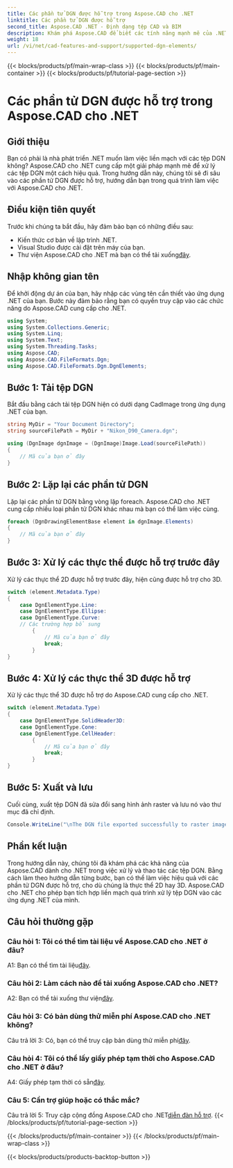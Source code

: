 ```yaml
---
title: Các phần tử DGN được hỗ trợ trong Aspose.CAD cho .NET
linktitle: Các phần tử DGN được hỗ trợ
second_title: Aspose.CAD .NET - Định dạng tệp CAD và BIM
description: Khám phá Aspose.CAD để biết các tính năng mạnh mẽ của .NET để xử lý tệp DGN. Làm theo hướng dẫn từng bước của chúng tôi để làm việc liền mạch với các phần tử 2D và 3D.
weight: 18
url: /vi/net/cad-features-and-support/supported-dgn-elements/
---
```


{{< blocks/products/pf/main-wrap-class >}}
{{< blocks/products/pf/main-container >}}
{{< blocks/products/pf/tutorial-page-section >}}

# Các phần tử DGN được hỗ trợ trong Aspose.CAD cho .NET

## Giới thiệu

Bạn có phải là nhà phát triển .NET muốn làm việc liền mạch với các tệp DGN không? Aspose.CAD cho .NET cung cấp một giải pháp mạnh mẽ để xử lý các tệp DGN một cách hiệu quả. Trong hướng dẫn này, chúng tôi sẽ đi sâu vào các phần tử DGN được hỗ trợ, hướng dẫn bạn trong quá trình làm việc với Aspose.CAD cho .NET.

## Điều kiện tiên quyết

Trước khi chúng ta bắt đầu, hãy đảm bảo bạn có những điều sau:

- Kiến thức cơ bản về lập trình .NET.
- Visual Studio được cài đặt trên máy của bạn.
-  Thư viện Aspose.CAD cho .NET mà bạn có thể tải xuống[đây](https://releases.aspose.com/cad/net/).

## Nhập không gian tên

Để khởi động dự án của bạn, hãy nhập các vùng tên cần thiết vào ứng dụng .NET của bạn. Bước này đảm bảo rằng bạn có quyền truy cập vào các chức năng do Aspose.CAD cung cấp cho .NET.

```csharp
using System;
using System.Collections.Generic;
using System.Linq;
using System.Text;
using System.Threading.Tasks;
using Aspose.CAD;
using Aspose.CAD.FileFormats.Dgn;
using Aspose.CAD.FileFormats.Dgn.DgnElements;
```

## Bước 1: Tải tệp DGN

Bắt đầu bằng cách tải tệp DGN hiện có dưới dạng CadImage trong ứng dụng .NET của bạn.

```csharp
string MyDir = "Your Document Directory";
string sourceFilePath = MyDir + "Nikon_D90_Camera.dgn";

using (DgnImage dgnImage = (DgnImage)Image.Load(sourceFilePath))
{
    // Mã của bạn ở đây
}
```

## Bước 2: Lặp lại các phần tử DGN

Lặp lại các phần tử DGN bằng vòng lặp foreach. Aspose.CAD cho .NET cung cấp nhiều loại phần tử DGN khác nhau mà bạn có thể làm việc cùng.

```csharp
foreach (DgnDrawingElementBase element in dgnImage.Elements)
{
    // Mã của bạn ở đây
}
```

## Bước 3: Xử lý các thực thể được hỗ trợ trước đây

Xử lý các thực thể 2D được hỗ trợ trước đây, hiện cũng được hỗ trợ cho 3D.

```csharp
switch (element.Metadata.Type)
{
    case DgnElementType.Line:
    case DgnElementType.Ellipse:
    case DgnElementType.Curve:
    // Các trường hợp bổ sung
        {
            // Mã của bạn ở đây
            break;
        }
}
```

## Bước 4: Xử lý các thực thể 3D được hỗ trợ

Xử lý các thực thể 3D được hỗ trợ do Aspose.CAD cung cấp cho .NET.

```csharp
switch (element.Metadata.Type)
{
    case DgnElementType.SolidHeader3D:
    case DgnElementType.Cone:
    case DgnElementType.CellHeader:
        {
            // Mã của bạn ở đây
            break;
        }
}
```

## Bước 5: Xuất và lưu

Cuối cùng, xuất tệp DGN đã sửa đổi sang hình ảnh raster và lưu nó vào thư mục đã chỉ định.

```csharp
Console.WriteLine("\nThe DGN file exported successfully to raster image.\nFile saved at " + MyDir);
```

## Phần kết luận

Trong hướng dẫn này, chúng tôi đã khám phá các khả năng của Aspose.CAD dành cho .NET trong việc xử lý và thao tác các tệp DGN. Bằng cách làm theo hướng dẫn từng bước, bạn có thể làm việc hiệu quả với các phần tử DGN được hỗ trợ, cho dù chúng là thực thể 2D hay 3D. Aspose.CAD cho .NET cho phép bạn tích hợp liền mạch quá trình xử lý tệp DGN vào các ứng dụng .NET của mình.

## Câu hỏi thường gặp

### Câu hỏi 1: Tôi có thể tìm tài liệu về Aspose.CAD cho .NET ở đâu?

 A1: Bạn có thể tìm tài liệu[đây](https://reference.aspose.com/cad/net/).

### Câu hỏi 2: Làm cách nào để tải xuống Aspose.CAD cho .NET?

 A2: Bạn có thể tải xuống thư viện[đây](https://releases.aspose.com/cad/net/).

### Câu hỏi 3: Có bản dùng thử miễn phí Aspose.CAD cho .NET không?

 Câu trả lời 3: Có, bạn có thể truy cập bản dùng thử miễn phí[đây](https://releases.aspose.com/).

### Câu hỏi 4: Tôi có thể lấy giấy phép tạm thời cho Aspose.CAD cho .NET ở đâu?

 A4: Giấy phép tạm thời có sẵn[đây](https://purchase.aspose.com/temporary-license/).

### Câu 5: Cần trợ giúp hoặc có thắc mắc?

 Câu trả lời 5: Truy cập cộng đồng Aspose.CAD cho .NET[diễn đàn hỗ trợ](https://forum.aspose.com/c/cad/19).
{{< /blocks/products/pf/tutorial-page-section >}}

{{< /blocks/products/pf/main-container >}}
{{< /blocks/products/pf/main-wrap-class >}}

{{< blocks/products/products-backtop-button >}}
